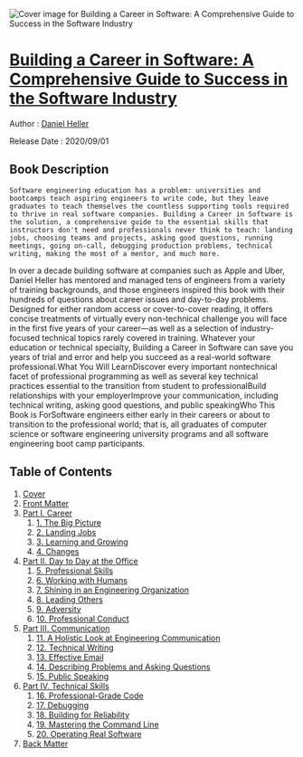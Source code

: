 ![Cover image for Building a Career in Software: A Comprehensive Guide to Success in the Software Industry](https://imgdetail.ebookreading.net/cover/cover/20201212/EB9781484261477.jpg)

[Building a Career in Software: A Comprehensive Guide to Success in the Software Industry](https://ebookreading.net/view/book/Building+a+Career+in+Software%3A+A+Comprehensive+Guide+to+Success+in+the+Software+Industry-EB9781484261477_1.html "Building a Career in Software: A Comprehensive Guide to Success in the Software Industry")
====================================================================================================================

Author : [Daniel Heller](https://ebookreading.net/search/author/Daniel+Heller)

Release Date : 2020/09/01

Book Description
-----------------


    
    Software engineering education has a problem: universities and bootcamps teach aspiring engineers to write code, but they leave graduates to teach themselves the countless supporting tools required to thrive in real software companies. Building a Career in Software is the solution, a comprehensive guide to the essential skills that instructors don't need and professionals never think to teach: landing jobs, choosing teams and projects, asking good questions, running meetings, going on-call, debugging production problems, technical writing, making the most of a mentor, and much more.
 
In over a decade building software at companies such as Apple and Uber, Daniel Heller has mentored and managed tens of engineers from a variety of training backgrounds, and those engineers inspired this book with their hundreds of questions about career issues and day-to-day problems. Designed for either random access or cover-to-cover reading, it offers concise treatments of virtually every non-technical challenge you will face in the first five years of your career—as well as a selection of industry-focused technical topics rarely covered in training. Whatever your education or technical specialty, Building a Career in Software can save you years of trial and error and help you succeed as a real-world software professional.What You Will&nbsp;LearnDiscover every important nontechnical facet of professional programming as well as several key technical practices essential to the transition from student to professionalBuild relationships with your employerImprove your communication, including technical writing, asking good questions, and public speakingWho This Book is ForSoftware engineers either early in their careers or about to transition to the professional world; that is, all graduates of computer science or software engineering university programs and all software engineering boot camp participants.
  
  

Table of Contents
-----------------

1. [Cover](https://ebookreading.net/view/book/Building+a+Career+in+Software%3A+A+Comprehensive+Guide+to+Success+in+the+Software+Industry-EB9781484261477_1.html)
1. [Front Matter](https://ebookreading.net/view/book/Building+a+Career+in+Software%3A+A+Comprehensive+Guide+to+Success+in+the+Software+Industry-EB9781484261477_2.html)
1. [Part I. Career](https://ebookreading.net/view/book/Building+a+Career+in+Software%3A+A+Comprehensive+Guide+to+Success+in+the+Software+Industry-EB9781484261477_3.html)
    1. [1.&nbsp;The Big Picture](https://ebookreading.net/view/book/Building+a+Career+in+Software%3A+A+Comprehensive+Guide+to+Success+in+the+Software+Industry-EB9781484261477_4.html)
    1. [2.&nbsp;Landing Jobs](https://ebookreading.net/view/book/Building+a+Career+in+Software%3A+A+Comprehensive+Guide+to+Success+in+the+Software+Industry-EB9781484261477_5.html)
    1. [3.&nbsp;Learning and Growing](https://ebookreading.net/view/book/Building+a+Career+in+Software%3A+A+Comprehensive+Guide+to+Success+in+the+Software+Industry-EB9781484261477_6.html)
    1. [4.&nbsp;Changes](https://ebookreading.net/view/book/Building+a+Career+in+Software%3A+A+Comprehensive+Guide+to+Success+in+the+Software+Industry-EB9781484261477_7.html)
1. [Part II. Day to Day at the Office](https://ebookreading.net/view/book/Building+a+Career+in+Software%3A+A+Comprehensive+Guide+to+Success+in+the+Software+Industry-EB9781484261477_8.html)
    1. [5.&nbsp;Professional Skills](https://ebookreading.net/view/book/Building+a+Career+in+Software%3A+A+Comprehensive+Guide+to+Success+in+the+Software+Industry-EB9781484261477_9.html)
    1. [6.&nbsp;Working with Humans](https://ebookreading.net/view/book/Building+a+Career+in+Software%3A+A+Comprehensive+Guide+to+Success+in+the+Software+Industry-EB9781484261477_10.html)
    1. [7.&nbsp;Shining in an Engineering Organization](https://ebookreading.net/view/book/Building+a+Career+in+Software%3A+A+Comprehensive+Guide+to+Success+in+the+Software+Industry-EB9781484261477_11.html)
    1. [8.&nbsp;Leading Others](https://ebookreading.net/view/book/Building+a+Career+in+Software%3A+A+Comprehensive+Guide+to+Success+in+the+Software+Industry-EB9781484261477_12.html)
    1. [9.&nbsp;Adversity](https://ebookreading.net/view/book/Building+a+Career+in+Software%3A+A+Comprehensive+Guide+to+Success+in+the+Software+Industry-EB9781484261477_13.html)
    1. [10.&nbsp;Professional Conduct](https://ebookreading.net/view/book/Building+a+Career+in+Software%3A+A+Comprehensive+Guide+to+Success+in+the+Software+Industry-EB9781484261477_14.html)
1. [Part III. Communication](https://ebookreading.net/view/book/Building+a+Career+in+Software%3A+A+Comprehensive+Guide+to+Success+in+the+Software+Industry-EB9781484261477_15.html)
    1. [11.&nbsp;A Holistic Look at&nbsp;Engineering Communication](https://ebookreading.net/view/book/Building+a+Career+in+Software%3A+A+Comprehensive+Guide+to+Success+in+the+Software+Industry-EB9781484261477_16.html)
    1. [12.&nbsp;Technical Writing](https://ebookreading.net/view/book/Building+a+Career+in+Software%3A+A+Comprehensive+Guide+to+Success+in+the+Software+Industry-EB9781484261477_17.html)
    1. [13.&nbsp;Effective Email](https://ebookreading.net/view/book/Building+a+Career+in+Software%3A+A+Comprehensive+Guide+to+Success+in+the+Software+Industry-EB9781484261477_18.html)
    1. [14.&nbsp;Describing Problems and Asking Questions](https://ebookreading.net/view/book/Building+a+Career+in+Software%3A+A+Comprehensive+Guide+to+Success+in+the+Software+Industry-EB9781484261477_19.html)
    1. [15.&nbsp;Public Speaking](https://ebookreading.net/view/book/Building+a+Career+in+Software%3A+A+Comprehensive+Guide+to+Success+in+the+Software+Industry-EB9781484261477_20.html)
1. [Part IV. Technical Skills](https://ebookreading.net/view/book/Building+a+Career+in+Software%3A+A+Comprehensive+Guide+to+Success+in+the+Software+Industry-EB9781484261477_21.html)
    1. [16.&nbsp;Professional-Grade Code](https://ebookreading.net/view/book/Building+a+Career+in+Software%3A+A+Comprehensive+Guide+to+Success+in+the+Software+Industry-EB9781484261477_22.html)
    1. [17.&nbsp;Debugging](https://ebookreading.net/view/book/Building+a+Career+in+Software%3A+A+Comprehensive+Guide+to+Success+in+the+Software+Industry-EB9781484261477_23.html)
    1. [18.&nbsp;Building for Reliability](https://ebookreading.net/view/book/Building+a+Career+in+Software%3A+A+Comprehensive+Guide+to+Success+in+the+Software+Industry-EB9781484261477_24.html)
    1. [19.&nbsp;Mastering the Command Line](https://ebookreading.net/view/book/Building+a+Career+in+Software%3A+A+Comprehensive+Guide+to+Success+in+the+Software+Industry-EB9781484261477_25.html)
    1. [20.&nbsp;Operating Real Software](https://ebookreading.net/view/book/Building+a+Career+in+Software%3A+A+Comprehensive+Guide+to+Success+in+the+Software+Industry-EB9781484261477_26.html)
1. [Back Matter](https://ebookreading.net/view/book/Building+a+Career+in+Software%3A+A+Comprehensive+Guide+to+Success+in+the+Software+Industry-EB9781484261477_27.html)
